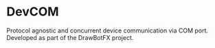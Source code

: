 # DevCOM
Protocol agnostic and concurrent device communication via COM port. Developed as part of the DrawBotFX project.

